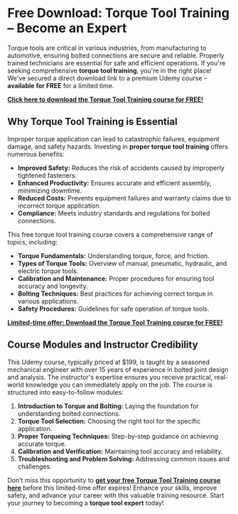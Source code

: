 # Free Download: Torque Tool Training – Become an Expert

Torque tools are critical in various industries, from manufacturing to automotive, ensuring bolted connections are secure and reliable. Properly trained technicians are essential for safe and efficient operations. If you're seeking comprehensive **torque tool training**, you're in the right place! We've secured a direct download link to a premium Udemy course – **available for FREE** for a limited time.

[**Click here to download the Torque Tool Training course for FREE!**](https://udemywork.com/torque-tool-training)

## Why Torque Tool Training is Essential

Improper torque application can lead to catastrophic failures, equipment damage, and safety hazards. Investing in **proper torque tool training** offers numerous benefits:

*   **Improved Safety:** Reduces the risk of accidents caused by improperly tightened fasteners.
*   **Enhanced Productivity:** Ensures accurate and efficient assembly, minimizing downtime.
*   **Reduced Costs:** Prevents equipment failures and warranty claims due to incorrect torque application.
*   **Compliance:** Meets industry standards and regulations for bolted connections.

This free torque tool training course covers a comprehensive range of topics, including:

*   **Torque Fundamentals:** Understanding torque, force, and friction.
*   **Types of Torque Tools:** Overview of manual, pneumatic, hydraulic, and electric torque tools.
*   **Calibration and Maintenance:** Proper procedures for ensuring tool accuracy and longevity.
*   **Bolting Techniques:** Best practices for achieving correct torque in various applications.
*   **Safety Procedures:** Guidelines for safe operation of torque tools.

[**Limited-time offer: Download the Torque Tool Training course for FREE!**](https://udemywork.com/torque-tool-training)

## Course Modules and Instructor Credibility

This Udemy course, typically priced at \$199, is taught by a seasoned mechanical engineer with over 15 years of experience in bolted joint design and analysis. The instructor's expertise ensures you receive practical, real-world knowledge you can immediately apply on the job. The course is structured into easy-to-follow modules:

1.  **Introduction to Torque and Bolting:** Laying the foundation for understanding bolted connections.
2.  **Torque Tool Selection:** Choosing the right tool for the specific application.
3.  **Proper Torqueing Techniques:** Step-by-step guidance on achieving accurate torque.
4.  **Calibration and Verification:** Maintaining tool accuracy and reliability.
5.  **Troubleshooting and Problem Solving:** Addressing common issues and challenges.

Don’t miss this opportunity to **[get your free Torque Tool Training course here](https://udemywork.com/torque-tool-training)** before this limited-time offer expires! Enhance your skills, improve safety, and advance your career with this valuable training resource. Start your journey to becoming a **torque tool expert** today!
